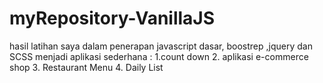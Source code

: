 # myRepository-VanillaJS
hasil latihan saya dalam penerapan javascript dasar, boostrep ,jquery dan SCSS
menjadi aplikasi sederhana :
1.count down 
2. aplikasi e-commerce shop 
3. Restaurant Menu 
4. Daily List
